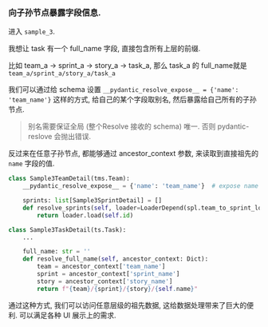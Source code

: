 ### 向子孙节点暴露字段信息.

进入 `sample_3`.

我想让 task 有一个 full_name 字段, 直接包含所有上层的前缀.

比如 team_a -> sprint_a -> story_a -> task_a, 那么 task_a 的 full_name就是 `team_a/sprint_a/story_a/task_a`

我们可以通过给 schema 设置 `__pydantic_resolve_expose__ = {'name': 'team_name'}` 这样的方式, 给自己的某个字段取别名, 然后暴露给自己所有的子孙节点.

> 别名需要保证全局 (整个Resolve 接收的 schema) 唯一. 否则 pydantic-reslove 会抛出错误.

反过来在任意子孙节点, 都能够通过 ancestor_context 参数, 来读取到直接祖先的 `name` 字段的值.

```python
class Sample3TeamDetail(tms.Team):
    __pydantic_resolve_expose__ = {'name': 'team_name'}  # expose name

    sprints: list[Sample3SprintDetail] = []
    def resolve_sprints(self, loader=LoaderDepend(spl.team_to_sprint_loader)):
        return loader.load(self.id)

class Sample3TaskDetail(ts.Task):
    ...

    full_name: str = ''
    def resolve_full_name(self, ancestor_context: Dict):
        team = ancestor_context['team_name']
        sprint = ancestor_context['sprint_name']
        story = ancestor_context['story_name']
        return f"{team}/{sprint}/{story}/{self.name}"
```

通过这种方式, 我们可以访问任意层级的祖先数据, 这给数据处理带来了巨大的便利. 可以满足各种 UI 展示上的需求.